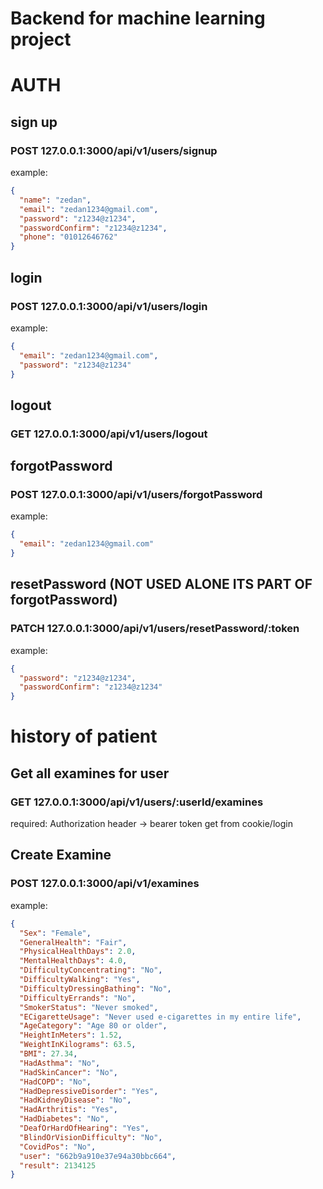 # Backend for machine learning project

# AUTH

## sign up

### POST 127.0.0.1:3000/api/v1/users/signup

example:

```json
{
  "name": "zedan",
  "email": "zedan1234@gmail.com",
  "password": "z1234@z1234",
  "passwordConfirm": "z1234@z1234",
  "phone": "01012646762"
}
```

## login

### POST 127.0.0.1:3000/api/v1/users/login

example:

```json
{
  "email": "zedan1234@gmail.com",
  "password": "z1234@z1234"
}
```

## logout

### GET 127.0.0.1:3000/api/v1/users/logout

## forgotPassword

### POST 127.0.0.1:3000/api/v1/users/forgotPassword

example:

```json
{
  "email": "zedan1234@gmail.com"
}
```

## resetPassword (NOT USED ALONE ITS PART OF forgotPassword)

### PATCH 127.0.0.1:3000/api/v1/users/resetPassword/:token

example:

```json
{
  "password": "z1234@z1234",
  "passwordConfirm": "z1234@z1234"
}
```

# history of patient

## Get all examines for user

### GET 127.0.0.1:3000/api/v1/users/:userId/examines

required: Authorization header -> bearer token get from cookie/login

## Create Examine

### POST 127.0.0.1:3000/api/v1/examines

example:

```json
{
  "Sex": "Female",
  "GeneralHealth": "Fair",
  "PhysicalHealthDays": 2.0,
  "MentalHealthDays": 4.0,
  "DifficultyConcentrating": "No",
  "DifficultyWalking": "Yes",
  "DifficultyDressingBathing": "No",
  "DifficultyErrands": "No",
  "SmokerStatus": "Never smoked",
  "ECigaretteUsage": "Never used e-cigarettes in my entire life",
  "AgeCategory": "Age 80 or older",
  "HeightInMeters": 1.52,
  "WeightInKilograms": 63.5,
  "BMI": 27.34,
  "HadAsthma": "No",
  "HadSkinCancer": "No",
  "HadCOPD": "No",
  "HadDepressiveDisorder": "Yes",
  "HadKidneyDisease": "No",
  "HadArthritis": "Yes",
  "HadDiabetes": "No",
  "DeafOrHardOfHearing": "Yes",
  "BlindOrVisionDifficulty": "No",
  "CovidPos": "No",
  "user": "662b9a910e37e94a30bbc664",
  "result": 2134125
}
```
